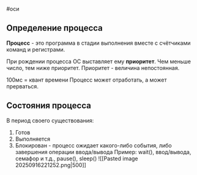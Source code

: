 #оси 
## Определение процесса
**Процесс** - это программа в стадии выполнения вместе с счётчиками команд и регистрами.

При рождении процесса ОС выставляет ему **приоритет**. Чем меньше число, тем ниже приоритет. Приоритет - величина непостоянная.

100мс = квант времени
Процесс может отработать, а может прерваться.

## Состояния процесса
В период своего существования:
1) Готов
2) Выполняется
3) Блокирован - процесс ожидает какого-либо события, либо завершения операции ввода/вывода
	Пример: wait(), ввод/вывода, семафор и т.д., pause(), sleep()
![[Pasted image 20250916221252.png|500]]


